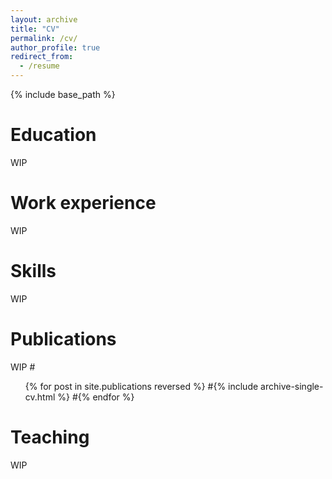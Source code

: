 ```yaml
---
layout: archive
title: "CV"
permalink: /cv/
author_profile: true
redirect_from:
  - /resume
---
```


{% include base_path %}

Education
======
WIP

Work experience
======
WIP
  
Skills
======
WIP

Publications
======
WIP
  #<ul>{% for post in site.publications reversed %}
    #{% include archive-single-cv.html %}
  #{% endfor %}</ul>
  
Teaching
======
WIP
  
